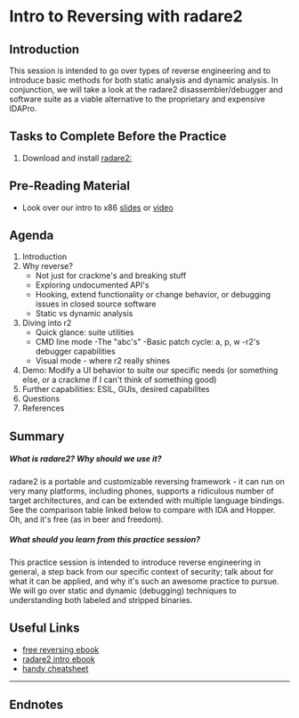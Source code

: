 # Intro to Reversing with radare2

## Introduction
This session is intended to go over types of reverse engineering and to introduce basic methods for both static analysis and dynamic analysis.  In conjunction, we will take a look at the radare2 disassembler/debugger and software suite as a viable alternative to the proprietary and expensive IDAPro.  
## Tasks to Complete Before the Practice

1. Download and install [radare2:](radare.org/r/down.html) 

## Pre-Reading Material

* Look over our intro to x86 [slides](https://github.com/MCPA/Team-Challenges/raw/master/pwnable/intro-to-x86/intro-to-x86.ppt.pdf) or [video](https://youtu.be/PkLkOAqmNkI?t=19m40s)

## Agenda

1. Introduction
2. Why reverse?
    * Not just for crackme's and breaking stuff
    * Exploring undocumented API's
    * Hooking, extend functionality or change behavior, or debugging issues in closed source software
    * Static vs dynamic analysis 
3. Diving into r2
    * Quick glance: suite utilities
    * CMD line mode
      -The "abc's"
      -Basic patch cycle: a, p, w
      -r2's debugger capabilities
    * Visual mode - where r2 really shines
4. Demo:  Modify a UI behavior to suite our specific needs (or something else, or a crackme if I can't think of something good)
5. Further capabilities: ESIL, GUIs, desired capabilites 
6. Questions
7. References

## Summary

##### What is radare2? Why should we use it?  
radare2 is a portable and customizable reversing framework - it can run on very many platforms, including phones, supports a ridiculous number of target architectures, and can be extended with multiple language bindings.  See the comparison table linked below to compare with IDA and Hopper. Oh, and it's free (as in beer and freedom). 
##### What should you learn from this practice session?
This practice session is intended to introduce reverse engineering in general, a step back from our specific context of security; talk about for what it can be applied, and why it's such an awesome practice to pursue. We will go over static and dynamic (debugging) techniques to understanding both labeled and stripped binaries.   

## Useful Links

* [free reversing ebook](beginners.re/RE4B-EN.pdf)  
* [radare2 intro ebook](https://radare.gitbooks.io/radare2book/content/)  
* [handy cheatsheet](https://github.com/pwntester/cheatsheets/blob/master/radare2.md)  

-----

## Endnotes
